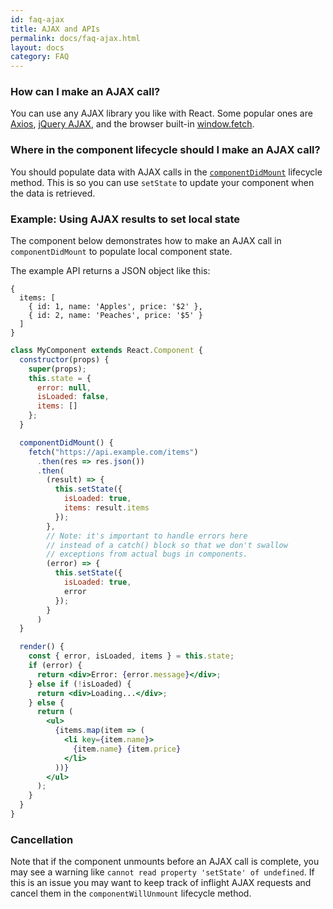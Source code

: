 ```yaml
---
id: faq-ajax
title: AJAX and APIs
permalink: docs/faq-ajax.html
layout: docs
category: FAQ
---
```


### How can I make an AJAX call?

You can use any AJAX library you like with React. Some popular ones are [Axios](https://github.com/axios/axios), [jQuery AJAX](https://api.jquery.com/jQuery.ajax/), and the browser built-in [window.fetch](https://developer.mozilla.org/en-US/docs/Web/API/Fetch_API).

### Where in the component lifecycle should I make an AJAX call?

You should populate data with AJAX calls in the [`componentDidMount`](https://reactjs.org/docs/react-component.html#mounting) lifecycle method. This is so you can use `setState` to update your component when the data is retrieved.

### Example: Using AJAX results to set local state

The component below demonstrates how to make an AJAX call in `componentDidMount` to populate local component state. 

The example API returns a JSON object like this:

```
{
  items: [
    { id: 1, name: 'Apples', price: '$2' },
    { id: 2, name: 'Peaches', price: '$5' }
  ] 
}
```

```jsx
class MyComponent extends React.Component {
  constructor(props) {
    super(props);
    this.state = {
      error: null,
      isLoaded: false,
      items: []
    };
  }

  componentDidMount() {
    fetch("https://api.example.com/items")
      .then(res => res.json())
      .then(
        (result) => {
          this.setState({
            isLoaded: true,
            items: result.items
          });
        },
        // Note: it's important to handle errors here
        // instead of a catch() block so that we don't swallow
        // exceptions from actual bugs in components.
        (error) => {
          this.setState({
            isLoaded: true,
            error
          });
        }
      )
  }

  render() {
    const { error, isLoaded, items } = this.state;
    if (error) {
      return <div>Error: {error.message}</div>;
    } else if (!isLoaded) {
      return <div>Loading...</div>;
    } else {
      return (
        <ul>
          {items.map(item => (
            <li key={item.name}>
              {item.name} {item.price}
            </li>
          ))}
        </ul>
      );
    }
  }
}
```

### Cancellation

Note that if the component unmounts before an AJAX call is complete, you may see a warning like `cannot read property 'setState' of undefined`. If this is an issue you may want to keep track of inflight AJAX requests and cancel them in the `componentWillUnmount` lifecycle method.
